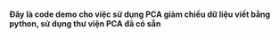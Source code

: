 #### Đây là code demo cho việc sử dụng PCA giảm chiều dữ liệu viết bằng python, sử dụng thư viện PCA đã có sẵn
